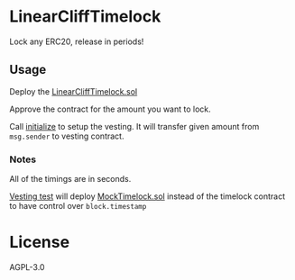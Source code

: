 # LinearCliffTimelock

Lock any ERC20, release in periods!

## Usage

Deploy the [LinearCliffTimelock.sol](contracts/LinearCliffTimelock.sol)

Approve the contract for the amount you want to lock.

Call [initialize](contracts/LinearCliffTimelock.sol#L49) to setup the vesting.
It will transfer given amount from `msg.sender` to vesting contract.

### Notes

All of the timings are in seconds.

[Vesting test](tests/vesting.ts) will deploy [MockTimelock.sol](contracts/MockTimelock.sol)
instead of the timelock contract to have control over `block.timestamp`

# License

AGPL-3.0
